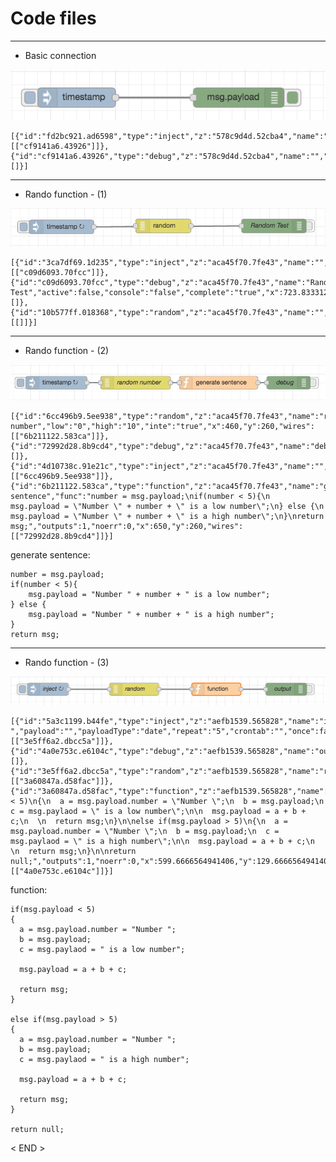 # Code files

***

* Basic connection

![basic_NodeRED.png](https://github.com/leehaesung/NodeRED/blob/master/02_CodeFiles/01_Basic/ImageFiles/Basic%20connection.png)
````````````````````````````
[{"id":"fd2bc921.ad6598","type":"inject","z":"578c9d4d.52cba4","name":"","topic":"","payload":"","payloadType":"date","repeat":"","crontab":"","once":false,"x":240,"y":140,"wires":[["cf9141a6.43926"]]},{"id":"cf9141a6.43926","type":"debug","z":"578c9d4d.52cba4","name":"","active":true,"console":"false","complete":"false","x":490,"y":140,"wires":[]}]
````````````````````````````

***

* Rando function - (1)

 ![randomFunction01.png](https://github.com/leehaesung/NodeRED/blob/master/02_CodeFiles/01_Basic/ImageFiles/randomFunction01.png)

```````````````````````````````````````````````````
[{"id":"3ca7df69.1d235","type":"inject","z":"aca45f70.7fe43","name":"","topic":"","payload":"","payloadType":"date","repeat":"2","crontab":"","once":false,"x":264.8333435058594,"y":130.33333587646484,"wires":[["c09d6093.70fcc"]]},{"id":"c09d6093.70fcc","type":"debug","z":"aca45f70.7fe43","name":"Random Test","active":false,"console":"false","complete":"true","x":723.8333129882812,"y":128.3333282470703,"wires":[]},{"id":"10b577ff.018368","type":"random","z":"aca45f70.7fe43","name":"","low":"1","high":"6","inte":"true","x":484.8333435058594,"y":128.33333587646484,"wires":[[]]}]
```````````````````````````````````````````````````

***

* Rando function - (2)

 ![randomFunction02.png](https://github.com/leehaesung/NodeRED/blob/master/02_CodeFiles/01_Basic/ImageFiles/randomFunction02.png)
```````````````````````````````````````````````````
[{"id":"6cc496b9.5ee938","type":"random","z":"aca45f70.7fe43","name":"random number","low":"0","high":"10","inte":"true","x":460,"y":260,"wires":[["6b211122.583ca"]]},{"id":"72992d28.8b9cd4","type":"debug","z":"aca45f70.7fe43","name":"debug","active":false,"console":"false","complete":"payload","x":810,"y":260,"wires":[]},{"id":"4d10738c.91e21c","type":"inject","z":"aca45f70.7fe43","name":"","topic":"","payload":"","payloadType":"date","repeat":"5","crontab":"","once":false,"x":279,"y":260,"wires":[["6cc496b9.5ee938"]]},{"id":"6b211122.583ca","type":"function","z":"aca45f70.7fe43","name":"generate sentence","func":"number = msg.payload;\nif(number < 5){\n    msg.payload = \"Number \" + number + \" is a low number\";\n} else {\n    msg.payload = \"Number \" + number + \" is a high number\";\n}\nreturn msg;","outputs":1,"noerr":0,"x":650,"y":260,"wires":[["72992d28.8b9cd4"]]}]
```````````````````````````````````````````````````

 generate sentence:
```````````````````````````````````````````````````
number = msg.payload;
if(number < 5){
    msg.payload = "Number " + number + " is a low number";
} else {
    msg.payload = "Number " + number + " is a high number";
}
return msg;
```````````````````````````````````````````````````

***

* Rando function - (3)

 ![randomFunction03.png](https://github.com/leehaesung/NodeRED/blob/master/02_CodeFiles/01_Basic/ImageFiles/randomFunction03.png)
```````````````````````````````````````````````````
[{"id":"5a3c1199.b44fe","type":"inject","z":"aefb1539.565828","name":"inject","topic":"Number ","payload":"","payloadType":"date","repeat":"5","crontab":"","once":false,"x":189.66665649414062,"y":129.66665649414062,"wires":[["3e5ff6a2.dbcc5a"]]},{"id":"4a0e753c.e6104c","type":"debug","z":"aefb1539.565828","name":"output","active":false,"console":"false","complete":"payload","x":769.6666564941406,"y":129.66665649414062,"wires":[]},{"id":"3e5ff6a2.dbcc5a","type":"random","z":"aefb1539.565828","name":"random","low":"1","high":"10","inte":"true","x":399.6666564941406,"y":129.66665649414062,"wires":[["3a60847a.d58fac"]]},{"id":"3a60847a.d58fac","type":"function","z":"aefb1539.565828","name":"function","func":"if(msg.payload < 5)\n{\n  a = msg.payload.number = \"Number \";\n  b = msg.payload;\n  c = msg.paylaod = \" is a low number\";\n\n  msg.payload = a + b + c;\n  \n  return msg;\n}\n\nelse if(msg.payload > 5)\n{\n  a = msg.payload.number = \"Number \";\n  b = msg.payload;\n  c = msg.paylaod = \" is a high number\";\n\n  msg.payload = a + b + c;\n  \n  return msg;\n}\n\nreturn null;","outputs":1,"noerr":0,"x":599.6666564941406,"y":129.66665649414062,"wires":[["4a0e753c.e6104c"]]}]
```````````````````````````````````````````````````

function:
```````````````````````````````````````````````````
if(msg.payload < 5)
{
  a = msg.payload.number = "Number ";
  b = msg.payload;
  c = msg.paylaod = " is a low number";

  msg.payload = a + b + c;
  
  return msg;
}

else if(msg.payload > 5)
{
  a = msg.payload.number = "Number ";
  b = msg.payload;
  c = msg.paylaod = " is a high number";

  msg.payload = a + b + c;
  
  return msg;
}

return null;
```````````````````````````````````````````````````

< END >
